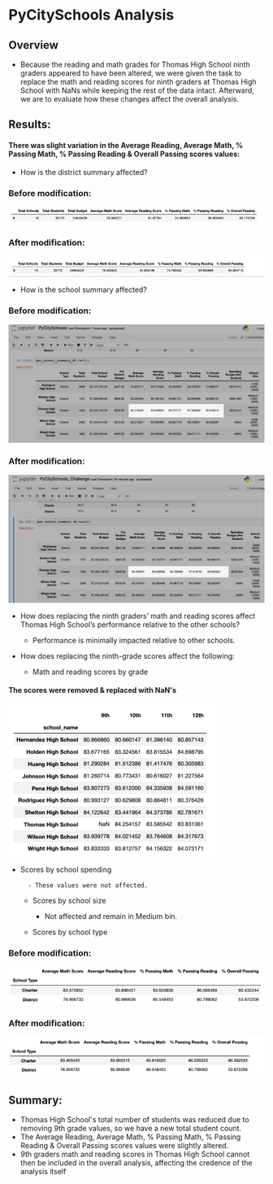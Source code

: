 # PyCitySchools Analysis

## Overview

- Because the reading and math grades for Thomas High School ninth graders appeared to have been altered, we were given the task to replace the math and reading scores for ninth graders at Thomas High School with NaNs while keeping the rest of the data intact. Afterward, we are to evaluate how these changes affect the overall analysis. 


## Results: 

#### There was slight variation in the Average Reading, Average Math, % Passing Math, % Passing Reading & Overall Passing scores values:

- How is the district summary affected?

### Before modification:

![district_summary_original.png](https://github.com/forrestcasey/School_District_Analysis/blob/main/Resources/district_summary_original.png)

### After modification:

![district_summary_df_updated.png](https://github.com/forrestcasey/School_District_Analysis/blob/main/Resources/district_summary_df_updated.png)



- How is the school summary affected?



### Before modification:

![PyCitySchools_Challenge_original.png](https://github.com/forrestcasey/School_District_Analysis/blob/main/Resources/PyCitySchools_Challenge_original.png)


### After modification:



![PyCitySchools_Challenge_updated.png](https://github.com/forrestcasey/School_District_Analysis/blob/main/Resources/PyCitySchools_Challenge_updated.png)



- How does replacing the ninth graders’ math and reading scores affect Thomas High  School’s performance relative to the other schools?

	- Performance is minimally impacted relative to other schools.

- How does replacing the ninth-grade scores affect the following:

	- Math and reading scores by grade

#### The scores were removed & replaced with NaN's


![Math and reading scores by grade](https://github.com/forrestcasey/School_District_Analysis/blob/main/Resources/Math%20and%20reading%20scores%20by%20grade.png)


- Scores by school spending

		- These values were not affected.


	- Scores by school size

		- Not affected and remain in Medium bin.


	- Scores by school type

### Before modification:

![type_summary_df_before.png](https://github.com/forrestcasey/School_District_Analysis/blob/main/Resources/type_summary_df_before.png)

### After modification:

![type_summary_df_updated.png](https://github.com/forrestcasey/School_District_Analysis/blob/main/Resources/type_summary_df_updated.png)


## Summary: 

- Thomas High School's total number of students was reduced due to removing 9th grade values, so we have a new total student count.
- The Average Reading, Average Math, % Passing Math, % Passing Reading & Overall Passing scores values were slightly altered.
- 9th graders math and reading scores in Thomas High School cannot then be included in the overall analysis, affecting the credence of the analysis itself






